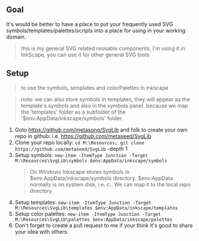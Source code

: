 ## Goal
It's would be better to have a place to put your frequently used SVG symbols/templates/palettes/scripts into a place for using in your working domain.

> this is my general SVG related reusable components, I'm using it in InkScape, you can use it for other general SVG tools

## Setup
> to use the symbols, templates and colorPalettes in inkscape

> note: we can also store symbols in templates, they will appear as the template's symbols and also in the symbols panel. because we map the 'templates' folder as a subfolder of the '$env:AppData/inkscape/symbols' folder.

1. Goto https://github.com/metasong/SvgLib and folk to create your own repo in github: i.e. https://github.com/metaseed/SvgLib
1. Clone your repo locally: `cd M:\Resources; git clone https://github.com/metaseed/SvgLib` -depth 1
1. Setup symbols: `new-item -ItemType Junction -Target M:\Resources\SvgLib\symbols $env:AppData/inkscape/symbols`
    > On Windows Inkscape stores symbols in $env:AppData/inkscape/symbols directory. $env:AppData normally is on system disk, i.e. c:. We can map it to the local repo directory
1. Setup templates: `new-item -ItemType Junction -Target M:\Resources\SvgLib\templates $env:AppData/inkscape/templates`
1. Setup color palettes: `new-item -ItemType Junction -Target M:\Resources\SvgLib\palettes $env:AppData/inkscape/palettes`
1. Don't forget to create a pull request to me if your think it's good to share your idea with others.